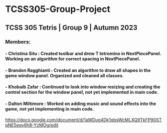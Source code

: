 # **TCSS305-Group-Project**

## **TCSS 305 Tetris | Group 9 | Autumn 2023**

### Members:
#### - Christina Situ : Created toolbar and drew T tetromino in NextPiecePanel. Working on an algorithm for correct spacing in NextPiecePanel.
#### - Brandon Ragghianti : Created an algorithm to draw all shapes in the game window panel. Organized and cleaned all classes.
#### - Khobaib Zafar : Continued to look into window resizing and creating the control section for the window panel, not yet implemented in main code.
#### - Dalton Miltimore : Worked on adding music and sound effects into the game, not yet implementing in main code.

https://docs.google.com/document/d/1aWDug4Dk1qbsWcMLXQ9TkFP90STpNE5eqy6h8-YzMOg/edit
